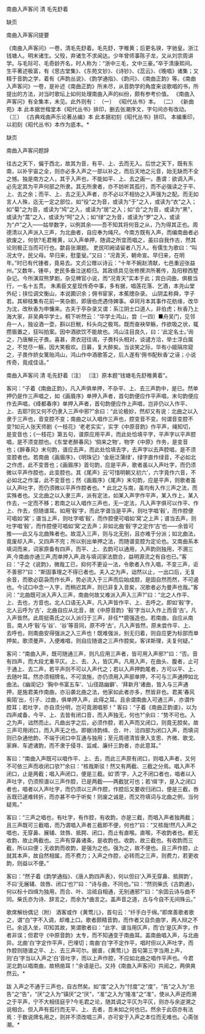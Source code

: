 
南曲入声客问
清 毛先舒着

缺页

南曲入声客问提要

《南曲入声客问》一卷，清毛先舒着。毛先舒，字稚黄；后更名骙，字驰皇。浙江钱塘人。明末诸生。父殁，弃诸生不求闻达。少年曾师事陈子龙，又从刘宗周讲学。与毛际可、毛奇龄齐名，时人称为：“浙中三毛，文中三豪。”卒于清康熙间。生平著述极富，有《思古堂集》、《东苑文钞》、《诗钞》、《蕊云》、《晚唱》诸集；又精于音韵之学，着有《声韵丛说》、《韵学通指》、《韵问》、《南曲正韵》等。《南曲入声客问》一卷，是补述《南曲正韵》所未尽，从音韵学的角度来谈歌唱的书，所提出的方法，对当时歌坛上如何处理南曲入声的纠纷，颇有参考价值。
《南曲入声客问》有全集本，未见。此外则有：
（一）	《昭代丛书》本。
（二）	《新曲苑》本   此本据世楷堂本《昭代丛书》排印，删去张潮序文，字句间亦有改动。
（三）	《古典戏曲声乐论著丛编》本   此本据初刻《昭代丛书》排印。
本编重印，以初刻《昭代丛书》本作为底本。*

缺页

南曲入声客问题辞

往古之天下，偏于西北，故其为音，有平、上、去而无入。后世之天下，既有东南，以补宇宙之全，则亦必多入声之一部以补之，而后天地之元音，始无缺而不全之憾。独是南方之人，其于入声也，不能如平、上、去之画一。愚谓：欲调入声，必先定其为平声何部之所隶。其无所隶者，亦不妨听其孤行，而不必强读之于平、上、去之余；而平、上、去之无入声者，亦不必以不相协之入声强为之配。而无如言人人殊，迄无一定之部位，如“役”之为音，或读为“于”之入，或读为“衣”之入；如“菊”之为音，或读为“鸠”之入，或读为“居”之入；如“合”之为音，或读为“黑”，或读为“蒿”之入，或读为“呵”之入；如“绿”之为音，或读为“罗”之入，或读为“卢”之入——姑举数字，以例其余——吾不知其将何音之从，乃为得其正也。周德清以入声派入三声，为北曲者，自应奉为绳尺。今南方既有入声，而编南曲者必欲废之，何欤?毛君稚黄，以入声单押，随调之所宜而唱之，虽曰自我作古，然其论则极正当而可行也。歙县张潮题。
吏民叩阙请留者八万人。有儒生为歌曰：“叫况太守，民父母。早归来，慰童叟。”又曰：“况青天，朝命宣。早归来，在明年。”时已有代锺者，竟易去。文贞公赠以诗云：“十年不婉赵清献，七邑重迎张益州。”又数年，锺卒，吏民多垂泣送柜归。其政绩具见张修撰洪所著传，及阳穆西墅杂记。今所演双熊梦剧，杂见稗官小说，而“况青天”实本于此；宾白词曲，俱极当行，一名十五贯。
朱素臣文星现传奇中事，多有据，唱莲花落、乞酒，本尧山堂外纪；挟位调文衡山，本说圃识余；佣书宦家，本蕉牕杂录。
山阴孟称舜，字子若。其柳枝集有花前一笑杂剧，即唐伯虎遇侍婢事。卓珂月本其事作花舫缘，改华为沈，改秋香为申慵来。古夫于亭杂录又谓：系江阴士口道人，非伯虎；秋香乃上海大家，非吴典华学士。桐下听然云：“华学士鸿山，尝〔一四〕■舟吴门，见邻舟一人，独设酒一壶，斟以巨觥，科头向之极骂。既而奋袂举觞，作欲吸之状，辄攒眉置之，狂叫拍案。因中酒欲饮不能故也。鸿山注目良久，曰：‘此定名士。’询之，乃唐解元子畏。喜甚，肃衣冠往谒，子畏科头相对，谈谴方洽，举士浮白属之，不觉尽一觞，因大笑极欢。日募，复大醉矣。当谈笑之际，华有小姬隔帘窥之，子畏作娇女篱贻鸿山，鸿山作中酒歌答之，后人遂有‘佣书配秋香’之诬；小说传奇，竟成佳话。”

南曲入声客问    清 毛先舒着〔注〕
〔注〕原本题“钱塘毛先舒稚黄着”。

客问：“子着《南曲正韵》，凡入声俱单押，不杂平、上、去三声韵中，是已。然单押仍是作三声唱之，如《画眉序》单押入声者，首句韵便应作平声唱，末句韵便应作去声唱，《绛都春序》单押入声者，首句韵便应作上声唱，岂非仍以入作平、上、去耶?则又何不仍隶入三声中邪?”余曰：“此论极妙，然却又有说：北曲之以入隶于三声也，音变腔不变；南曲之以入唱作三声也，腔变音不变。何谓音变腔不变?如元人张天师剧《一枝花》‘老老实实’，实字《中原音韵》作平声，绳知切，是变音也；《一枝花》第五句，谱原应用平声，而此处恰填平字，平声字以平声腔唱，是不须变腔也。《东堂老醉春风》‘倘来之物’，物字《中原》作务，是变音也；《醉春风》末句韵，谱应去声，而此处恰填去字，去声字以去声腔唱，是不须变腔者也。若南曲《画眉序》，《明珠记》‘金巵泛蒲绿’，绿字直作绿音，不必如北之作虑，此不变晋也；《画眉序》首句韵，应是平声，歌者虽以入声吐字，而仍须微以平声作腔也，此变腔也。其《尾声》云‘可惜明朝又初六’，六字竟作六音，不必如北之作溜，此不变音也；然《画眉序》《尾声》末句韵，应是平声，则歌者虽以入声吐字，而仍须微以平声作腔者也。* 此北之与南，虽均有入作三声之法，而实殊者也。又北曲之以入隶三声，派有定法，如某入声字作平声，某入作上，某入作去，一定而不移；若南之以入唱作三声也，无一定法，凡入声字俱可以作平、作上、作去，但随谱耳。如用‘毂’字，而此字谱当是平声，则吐字唱‘毂’，而作腔便可唱如‘窝’；谱当上声，则吐字唱‘毂’，而作腔便可唱如‘窝’之上声；谱当去声，则吐字唱‘毂’，而作腔便可唱如‘窝’之去声；非如北曲‘毂’字之定作‘古’也——余皆可推——此又与北曲殊者也。故混入三声，则与北无别，且亦难于分派；如北曲法，竟废却入声，又四声不完；所以别出单押之法，而随谱变腔为定论也。又南曲系本填词而来，词家原备有四声，而平、上、去韵可以通用，入声韵则独用，不溷三声,今南曲亦通三声,而单押入声,政与填词家法脗合，益明源流之有自也已。”客曰：“子之《说韵》，微哉工已，抑何不更设一法，令歌者入作入唱，不变三声，讵不善邪?”曰：“斯固事理之不得已者也。夫入之为声，诎然以止，一出口后，无复余音，而歌必窈袅而作长声，势必流入于三声而后始成腔，是固自然而然，不可遏也。今试口中念一入字，而稍迟其声，则已非复入音矣，况歌者必为曼声也哉。”客问：“北曲既可派入声入三声，南曲何故又难派入声入三声?”曰：“北之人作平、上、去也，方音也。北人口语无入声，凡入声皆作平、上、去呼之。即如‘毂’字，北人云呼为‘古’，北曲自应从北音，故《中原音韵》‘毂’字当以入作上而音‘古’。凡入声皆然。此周挺斋氏之以入派归于三声，非任**臆强造也。若南曲，自应从南音。南人呼‘毂’与‘谷’、‘谷’等音同，原不呼‘古’，凡入声皆然，原未尝作平、上、去呼也，则南曲安得强派之入三声也！既难强派，别无归着，则自应更为标部而单押矣。歌须曼声，入便难唱，则自应随谱之三声作腔矣。客详斯理，夫复何疑。”

客问：“南曲入声，既可随通三声，则凡应用三声者，皆可用入声邪?”曰：“否。音有四声，而大段尤重平仄。上、去、入，皆仄声。凡用入声，在曲头、腹者，止可于通上、去二声，若平声则不可以入声代之；若以入声押韵尾者，方可以平、上、去随叶耳。然亦须相牌名，不可浪施，亦仍须用入声部单押，不可与三声通押如北曲法。《幽闺记》‘胸中书富五车’、‘山径路幽僻’、‘拜新月’诸曲，皆入与三声通押，是施君美作南曲，亦沿袭北曲之法，他家如此者亦多，然皆非也。君美‘春风紫陌’出，引子、过曲，俱单押入声，此得之耳。且余谓南曲入可通三声，亦谓作腔耳；若吐字，亦自须分明，岂可竟溷唱邪！”
客曰：“子着《南曲正韵谱》，以为四声咸备，今平、上、去皆有闭口音，而入声独无，何也?”余曰：“势不可也。入之为声，诎然而止。凡曲出字之后，必须作腔，若入声而又闭口，则竟无腔矣。故三声可用闭口，而入声无之也。即据诗韵缉、合、叶、洽四部为闭口入声，而填词则已杂通他韵，不端于闭口中互通与独用；至元周德清皆隶入支思、齐微、歌戈、家麻、车遮诸韵，而不隶于侵寻、监咸、廉纤三韵者，亦此意耳。”

客曰：“南曲入声既可以唱作平、上、去，而此三声原有闭口，则唱入声者，又何不可依三声而收闭口欤?”余曰：“核哉斯驳！然又有两截、三截之分焉。唱入声不闭口，止是两截；唱入声闭口，便是三截。如‘质’字，入之不闭口者也，唱者以入声吐字，仍须照谱以三声作腔，已是两截——两截犹可也；若‘缉’字，是入之闭口者也，唱者以入声吐字，而仍须以三声作腔，作腔后又要收归闭口，便是三截，唇舌既已遽难转折，而亦甚不中于听矣！则废之诚是，而又符填词与北曲之例，当何疑焉。”

客曰：“三声之唱也，有吐字，有作腔，有收韵，亦是三截，而唱入声者独两截；且三声既可三截唱，而乃谓唱入声者三截即不便，何也?”曰：“又核哉!然凡入声之唱也，无穿鼻、展辅、敛唇、抵腭、闭口，而止有直喉。直喉，不收韵者也。都无收韵，故止两截也。三声有穿鼻诸条，是收韵也。收韵，故三截也。有收韵而三截，所以曰便；无收韵而收韵，是强为之也。强为之，故不便也。且三声作腔，止就其本声，故自然相属，而不费力；入声之作腔，必转而之三声，则费力，若更收韵，则益以不便。”

客曰：“然子着《韵学通指》、《唐人韵四声表》，何以但曰‘入声无穿鼻、抵腭韵’，不曰‘无展辅、敛唇、闭口’也?”曰：“诗与曲，不同也。”曰：“然则柴氏《古韵通》，何以标十四缉为独用，而合、叶、洽祗自相通，无别通邪?”曰：“余固云诗与曲不同。柴氏亦为诗、辞言之，而余为*曲言之。盖声音之道，古与今自不无间殊云。”

歌席解纷偶记（附）
酒客或作《黄莺儿》，首句云：“纤手白于绵。”即席善歌者歌之，谓“白”字不入调，却难上口。歌者颇精音韵，而作者又自负曲学，两人辩之不已。余适入坐，叩知其故，笑谓歌者曰：“此字、谱当用仄声，而‘白’是仄声字，作者非误；但君守《中原音韵》太专，而不知通变于南曲耳。盖南曲唱入声，与北曲异。北曲‘白’字定作平声，巴埋切；南曲‘白’字不定作平，唱时但以入声吐字，而作腔则随谱之平、上、去三声可尔。据谱，《黄莺儿》首句第三字当用上声，则‘白’字当以入声之‘白’音吐字，而以上声作腔，不应如北曲之唱作平声也。今君泥北韵以唱南曲，故柄凿耳！”余语是已。又持《南曲入声客问》共阅之，两俱爽然云。*

跋
入声之不通于三声也，自古然矣。如“度”之入为“忖度”之“度”，“告”之入为“忠告”之“告”，“厌”之入为“镇厌”之“厌”，“准”之入为“隆准”之“准”，使从入声逆而溯之于平声，宁不大相径庭乎?今毛君之论，随其调之平仄为平仄，则亦与余逆溯之说相合。但入声有孤行而无平、上、去者，吾未如之何也已。然余于此窃亦有法焉：于数说牌名用之，则并不须改唱三声，亦可安于入声之本位而无难也。心斋张潮。*
 
